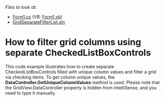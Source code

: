 <!-- default file list -->
*Files to look at*:

* [Form1.cs](./CS/Form1.cs) (VB: [Form1.vb](./VB/Form1.vb))
* [GridSeparateFilterList.sln](./CS/GridSeparateFilterList.sln)
<!-- default file list end -->
# How to filter grid columns using separate CheckedListBoxControls


This code example illustrates how to create separate CheckedListBoxControls filled with unique column values and filter a grid via checking items. To get column unique values, the <strong>DataController.GetUniqueColumnValues</strong> method is used. Please note that the GridView.DataController property is hidden from IntelliSense, and you need to type it manually.

<br/>


